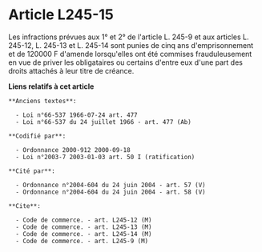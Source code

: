 # Article L245-15

Les infractions prévues aux 1° et 2° de l'article L. 245-9 et aux articles L. 245-12, L. 245-13 et L. 245-14 sont punies de
cinq ans d'emprisonnement et de 120000 F d'amende lorsqu'elles ont été commises frauduleusement en vue de priver les
obligataires ou certains d'entre eux d'une part des droits attachés à leur titre de créance.

**Liens relatifs à cet article**

	**Anciens textes**:

	  - Loi n°66-537 1966-07-24 art. 477
	  - Loi n°66-537 du 24 juillet 1966 - art. 477 (Ab)

	**Codifié par**:

	  - Ordonnance 2000-912 2000-09-18
	  - Loi n°2003-7 2003-01-03 art. 50 I (ratification)

	**Cité par**:

	  - Ordonnance n°2004-604 du 24 juin 2004 - art. 57 (V)
	  - Ordonnance n°2004-604 du 24 juin 2004 - art. 58 (V)

	**Cite**:

	  - Code de commerce. - art. L245-12 (M)
	  - Code de commerce. - art. L245-13 (M)
	  - Code de commerce. - art. L245-14 (M)
	  - Code de commerce. - art. L245-9 (M)
